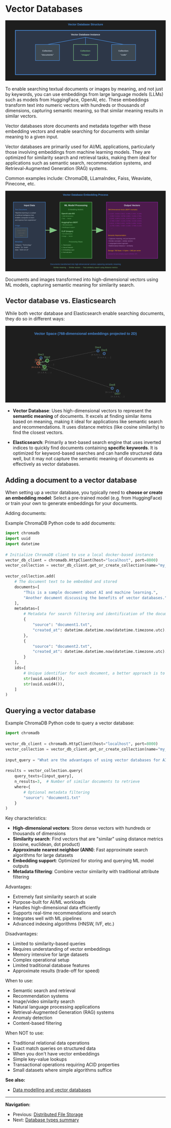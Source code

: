 # Vector Databases

![Vector Database Structure](./images/vector-db-structure.svg)

To enable searching textual documents or images by meaning, and not just by keywords, you can use embeddings from large language models (LLMs) such as models from HuggingFace, OpenAI, etc. These embeddings transform text into numeric vectors with hundreds or thousands of dimensions, capturing semantic meaning, so that similar meaning results in similar vectors.

Vector databases store documents and metadata together with these embedding vectors and enable searching for documents with similar meaning to a given input.

Vector databases are primarily used for AI/ML applications, particularly those involving embeddings from machine learning models. They are optimized for similarity search and retrieval tasks, making them ideal for applications such as semantic search, recommendation systems, and Retrieval-Augmented Generation (RAG) systems.

Common examples include: ChromaDB, LLamaIndex, Faiss, Weaviate, Pinecone, etc.

![Vector Database Embedding Process](./images/vector-db-embedding.svg)

Documents and images transformed into high-dimensional vectors using ML models, capturing semantic meaning for similarity search.

## Vector database vs. Elasticsearch

While both vector database and Elasticsearch enable searching documents, they do so in different ways:

![Vector Database Layout](./images/vector-db-layout.svg)

- **Vector Database**: Uses high-dimensional vectors to represent the **semantic meaning** of documents. It excels at finding similar items based on meaning, making it ideal for applications like semantic search and recommendations. It uses distance metrics (like cosine similarity) to find the closest vectors.

- **Elasticsearch**: Primarily a text-based search engine that uses inverted indices to quickly find documents containing **specific keywords**. It is optimized for keyword-based searches and can handle structured data well, but it may not capture the semantic meaning of documents as effectively as vector databases.

## Adding a document to a vector database

When setting up a vector database, you typically need to **choose or create an embedding model**: Select a pre-trained model (e.g. from HuggingFace) or train your own to generate embeddings for your documents.

Adding documents:

Example ChromaDB Python code to add documents:

```python
import chromadb
import uuid
import datetime

# Initialize ChromaDB client to use a local docker-based instance
vector_db_client = chromadb.HttpClient(host="localhost", port=8000)
vector_collection = vector_db_client.get_or_create_collection(name="my_collection")

vector_collection.add(
    # The document text to be embedded and stored
    documents=[
        "This is a sample document about AI and machine learning.",
        "Another document discussing the benefits of vector databases.",
    ],
    metadatas=[
        # Metadata for search filtering and identification of the documents
        {
            "source": "document1.txt",
            "created_at": datetime.datetime.now(datetime.timezone.utc).isoformat(),
        },
        {
            "source": "document2.txt",
            "created_at": datetime.datetime.now(datetime.timezone.utc).isoformat(),
        }
    ],
    ids=[
        # Unique identifier for each document, a better approach is to use an external ID or the hash of the document
        str(uuid.uuid4()),
        str(uuid.uuid4()),
    ]
)
```

## Querying a vector database

Example ChromaDB Python code to query a vector database:

```python
import chromadb

vector_db_client = chromadb.HttpClient(host="localhost", port=8000)
vector_collection = vector_db_client.get_or_create_collection(name="my_collection")

input_query = "What are the advantages of using vector databases for AI applications?"

results = vector_collection.query(
    query_texts=[input_query],
    n_results=3,  # Number of similar documents to retrieve
    where={
        # Optional metadata filtering
        "source": "document1.txt"
    }
)
```

Key characteristics:

- **High-dimensional vectors**: Store dense vectors with hundreds or thousands of dimensions
- **Similarity search**: Find vectors that are "similar" using distance metrics (cosine, euclidean, dot product)
- **Approximate nearest neighbor (ANN)**: Fast approximate search algorithms for large datasets
- **Embedding support**: Optimized for storing and querying ML model outputs
- **Metadata filtering**: Combine vector similarity with traditional attribute filtering

Advantages:

- Extremely fast similarity search at scale
- Purpose-built for AI/ML workloads
- Handles high-dimensional data efficiently
- Supports real-time recommendations and search
- Integrates well with ML pipelines
- Advanced indexing algorithms (HNSW, IVF, etc.)

Disadvantages:

- Limited to similarity-based queries
- Requires understanding of vector embeddings
- Memory intensive for large datasets
- Complex operational setup
- Limited traditional database features
- Approximate results (trade-off for speed)

When to use:

- Semantic search and retrieval
- Recommendation systems
- Image/video similarity search
- Natural language processing applications
- Retrieval-Augmented Generation (RAG) systems
- Anomaly detection
- Content-based filtering

When NOT to use:

- Traditional relational data operations
- Exact match queries on structured data
- When you don't have vector embeddings
- Simple key-value lookups
- Transactional operations requiring ACID properties
- Small datasets where simple algorithms suffice

**See also:**

- [Data modelling and vector databases](./data-modelling-vector-dbs.md)

---

**Navigation:**

- Previous: [Distributed File Storage](./distributed-file-storage.md)
- Next: [Database types summary](./database-types-summary.md)
